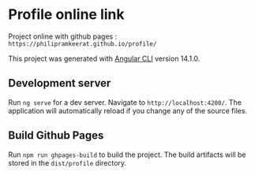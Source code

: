 # Profile online link
Project online with github pages : `https://philipramkeerat.github.io/profile/`

This project was generated with [Angular CLI](https://github.com/angular/angular-cli) version 14.1.0.

## Development server

Run `ng serve` for a dev server. Navigate to `http://localhost:4200/`. The application will automatically reload if you change any of the source files.

## Build Github Pages

Run `npm run ghpages-build` to build the project. The build artifacts will be stored in the `dist/profile` directory.

